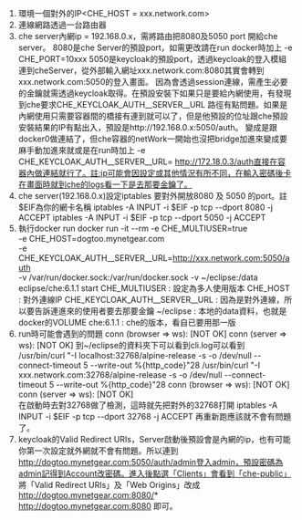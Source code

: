 1. 環境一個對外的IP<CHE_HOST = xxx.network.com>
2. 連線網路透過一台路由器
3. che server內網ip = 192.168.0.x，需將路由把8080及5050 port 開給che server。
    8080是che Server的預設port，如需更改請在run docker時加上 -e CHE_PORT=10xxx
    5050是keycloak的預設port，透過keycloak的登入模組連到cheServer，從外部輸入網址xxx.network.com:8080其實會轉到xxx.network.com:5050的登入畫面。
    因為會透過session連線，需產生必要的金鑰就需透過keycloak取得。在預設安裝下如果只是要給內網使用，有發現到che要求CHE_KEYCLOAK_AUTH__SERVER__URL
    路徑有點問題。如果是內網使用只需要容器間的橋接有連到就可以了，但是他預設的位址跟che預設安裝結果的IP有點出入，預設是http://192.168.0.x:5050/auth。
    變成是跟docker0做連結了，但che容器的netWork一開始也沒把bridge加進來變成要麻手動加進來就或是在run時加上 -e CHE_KEYCLOAK_AUTH__SERVER__URL=
    http://172.18.0.3/auth直接在容器內做連結就行了。註:ip可能會因設定或其他情況有所不同，在輸入密碼後卡在畫面時就到che的logs看一下是去那要金鑰了。
4.  che server(192.168.0.x)設定iptables 要對外開放8080 及 5050 的port。註$EIF為你的網卡名稱
iptables -A INPUT -i $EIF -p tcp --dport 8080 -j ACCEPT
iptables -A INPUT -i $EIF -p tcp --dport 5050 -j ACCEPT
5. 執行docker run
docker run -it --rm -e CHE_MULTIUSER=true \
                    -e CHE_HOST=dogtoo.mynetgear.com \
                    -e CHE_KEYCLOAK_AUTH__SERVER__URL=http://xxx.network.com:5050/auth \
                    -v /var/run/docker.sock:/var/run/docker.sock 
                    -v ~/eclipse:/data eclipse/che:6.1.1 start
    CHE_MULTIUSER : 設定為多人使用版本
    CHE_HOST : 對外連線IP
    CHE_KEYCLOAK_AUTH__SERVER__URL : 因為是對外連線，所以要告訴連進來的使用者要去那要金鑰
    ~/eclipse : 本地的data資料，也就是docker的VOLUME
    che:6.1.1 : che的版本，看自已要用那一版
6. run時可能會遇到的問題
conn (browser => ws):    [NOT OK]
conn (server => ws):     [NOT OK]
    到~/eclipse的資料夾下可以看到cli.log可以看到
/usr/bin/curl  "-I localhost:32768/alpine-release -s -o /dev/null --connect-timeout 5 --write-out %{http_code}"28
/usr/bin/curl  "-I xxx.network.com:32768/alpine-release -s -o /dev/null --connect-timeout 5 --write-out %{http_code}"28
         conn (browser => ws):    [NOT OK]
         conn (server => ws):     [NOT OK]    
    在啟動時去對32768做了檢測，這時就先把對外的32768打開
iptables -A INPUT -i $EIF -p tcp --dport 32768 -j ACCEPT
    再重新跑應該就不會有問題了。
7. keycloak的Valid Redirect URIs，Server啟動後預設會是內網的ip，也有可能你第一次設定就外網就不會有問題。所以連到
    http://dogtoo.mynetgear.com:5050/auth/admin登入admin，預設密碼為admin記得到Account改密碼。進入後點選「Clients」會看到「che-public」
    將「Valid Redirect URIs」及「Web Origins」改成
http://dogtoo.mynetgear.com:8080/*
http://dogtoo.mynetgear.com:8080
    即可。
